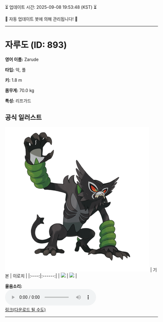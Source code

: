 
⏳ 업데이트 시간: 2025-09-08 19:53:48 (KST) ⏳

🤖 자동 업데이트 봇에 의해 관리됩니다! 🤖

---

# 자루도 (ID: 893)
**영어 이름:** Zarude

**타입:** 악, 풀

**키:** 1.8 m

**몸무게:** 70.0 kg

**특성:** 리프가드

## 공식 일러스트
![](https://raw.githubusercontent.com/PokeAPI/sprites/master/sprites/pokemon/other/official-artwork/893.png)
| 기본 | 이로치 |
|:----:|:------:|
| <img src="http://play.pokemonshowdown.com/sprites/ani/zarude.gif" width="200"> | <img src="http://play.pokemonshowdown.com/sprites/ani-shiny/zarude.gif" width="200"> |

**울음소리:**<br><audio controls src="https://raw.githubusercontent.com/PokeAPI/cries/main/cries/pokemon/latest/893.ogg"></audio><br> [링크(다운로드 될 수도)](https://raw.githubusercontent.com/PokeAPI/cries/main/cries/pokemon/latest/893.ogg)


---
